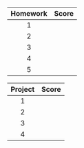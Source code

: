 | Homework | Score   |
| :---: | :---: |
| 1  |    |
| 2  |    |
| 3  |    |
| 4  |    |
| 5  |    |

| Project   | Score   |
| :---: | :---: |
| 1  |    |
| 2  |    |
| 3  |    |
| 4  |    |
